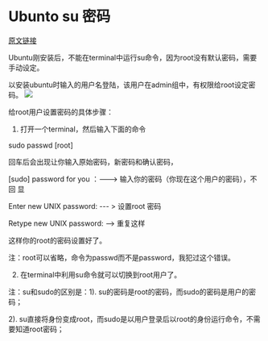 # Ubunto su 密码

[原文链接](https://blog.csdn.net/david_xtd/article/details/7229325)

Ubuntu刚安装后，不能在terminal中运行su命令，因为root没有默认密码，需要手动设定。


以安装ubuntu时输入的用户名登陆，该用户在admin组中，有权限给root设定密码。
![](http://p2ehgqigv.bkt.clouddn.com/18-6-17/274565.jpg)

给root用户设置密码的具体步骤：

1. 打开一个terminal，然后输入下面的命令

sudo passwd [root]


 回车后会出现让你输入原始密码，新密码和确认密码，

 [sudo] password for you ：---> 输入你的密码（你现在这个用户的密码），不回
 显
 
 Enter new UNIX password: --- > 设置root 密码

Retype new UNIX password: --> 重复这样

这样你的root的密码设置好了。

注：root可以省略，命令为passwd而不是password，我犯过这个错误。

2. 在terminal中利用su命令就可以切换到root用户了。

注：su和sudo的区别是：1). su的密码是root的密码，而sudo的密码是用户的密码；

2). su直接将身份变成root，而sudo是以用户登录后以root的身份运行命令，不需要知道root密码；



<!--
create time: 2018-06-17 10:05:51
Author: Alfred

This file is created by Marboo<http://marboo.io> template file $MARBOO_HOME/.media/starts/default.md
本文件由 Marboo<http://marboo.io> 模板文件 $MARBOO_HOME/.media/starts/default.md 创建
-->

